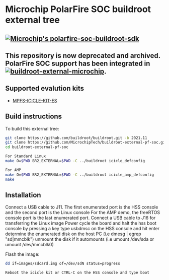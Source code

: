 # Microchip PolarFire SOC buildroot external tree
## [![Microchip's polarfire-soc-buildroot-sdk](https://www.microsemi.com/images/soc/products/PolarFire_SoC/IC-MCRSM-1Pin-POLARFIRE-SOC-FPGA-straight.png)](https://www.microsemi.com/product-directory/soc-fpgas/5498-polarfire-soc-fpga)


## This repository is now deprecated and archived.  PolarFire SOC support has been integrated in [![buildroot-external-microchip]()](https://github.com/linux4microchip/buildroot-external-microchip).

## Supported evalution kits
- [MPFS-ICICLE-KIT-ES](https://www.microsemi.com/existing-parts/parts/152514)

## Build instructions
To build this external tree:

```sh
git clone https://github.com/buildroot/buildroot.git -b 2021.11
git clone https://github.com/MicrochipTech/buildroot-external-pf-soc.git -b v2021.11
cd buildroot-external-pf-soc

For Standard Linux
make O=$PWD BR2_EXTERNAL=$PWD -C ../buildroot icicle_defconfig

For AMP
make O=$PWD BR2_EXTERNAL=$PWD -C ../buildroot icicle_amp_defconfig
make
```

## Installation

Connect a USB cable to J11.  The first enumerated port is the HSS console and the second port is the Linux console
For the AMP demo, the freeRTOS console port is the last enumerated port.
Connect a USB cable to J16 for transferring the Linux image
Power cycle the board and halt the hss boot console by pressing a key
type usbdmsc on the HSS console and hit enter
determine the enumerated disk on the host PC (i.e dmesg | egrep "sd|mmcblk")
unmount the disk if it automounts (i.e umount /dev/sda or umount /dev/mmcblk0)

Flash the image:
```sh
dd if=images/sdcard.img of=/dev/sdN status=progress

Reboot the icicle kit or CTRL-C on the HSS console and type boot
```


